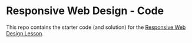 # Responsive Web Design - Code

This repo contains the starter code (and solution) for the [Responsive Web Design Lesson](dsfsdfkljsd).
